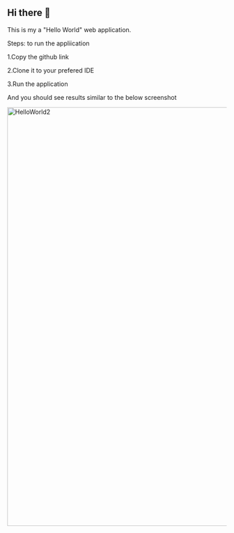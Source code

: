 ## Hi there 👋

This is my a "Hello World" web application.

Steps: to run the appliication

1.Copy the github link

2.Clone it to your prefered IDE

3.Run the application

And you should see results similar to the below screenshot

<img width="959" alt="HelloWorld2" src="https://github.com/user-attachments/assets/ebdf2ecf-5b63-47ae-a18d-1cb27bf31323" />

